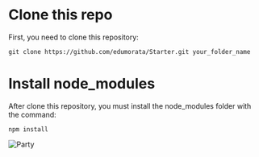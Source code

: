 # Clone this repo

First, you need to clone this repository:
```
git clone https://github.com/edumorata/Starter.git your_folder_name
```

# Install node_modules

After clone this repository, you must install the node_modules folder with the command:
```
npm install
```
![Party](https://media.giphy.com/media/DhstvI3zZ598Nb1rFf/giphy.gif)
